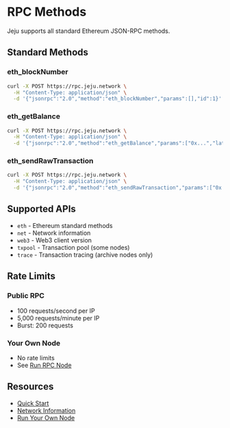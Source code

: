 # RPC Methods

Jeju supports all standard Ethereum JSON-RPC methods.

## Standard Methods

### eth_blockNumber
```bash
curl -X POST https://rpc.jeju.network \
  -H "Content-Type: application/json" \
  -d '{"jsonrpc":"2.0","method":"eth_blockNumber","params":[],"id":1}'
```

### eth_getBalance
```bash
curl -X POST https://rpc.jeju.network \
  -H "Content-Type: application/json" \
  -d '{"jsonrpc":"2.0","method":"eth_getBalance","params":["0x...","latest"],"id":1}'
```

### eth_sendRawTransaction
```bash
curl -X POST https://rpc.jeju.network \
  -H "Content-Type: application/json" \
  -d '{"jsonrpc":"2.0","method":"eth_sendRawTransaction","params":["0x..."],"id":1}'
```

## Supported APIs

- `eth` - Ethereum standard methods
- `net` - Network information
- `web3` - Web3 client version
- `txpool` - Transaction pool (some nodes)
- `trace` - Transaction tracing (archive nodes only)

## Rate Limits

### Public RPC
- 100 requests/second per IP
- 5,000 requests/minute per IP
- Burst: 200 requests

### Your Own Node
- No rate limits
- See [Run RPC Node](./run-rpc-node.md)

## Resources

- [Quick Start](./quick-start.md)
- [Network Information](/network/testnet)
- [Run Your Own Node](./run-rpc-node.md)


